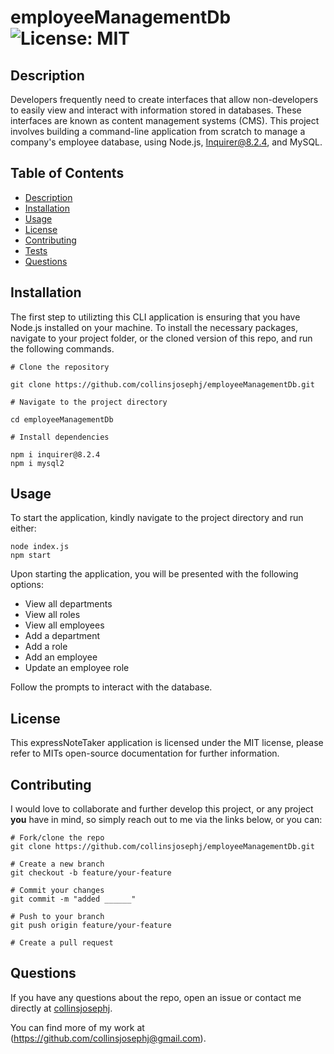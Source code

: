 # employeeManagementDb    ![License: MIT](https://img.shields.io/badge/License-MIT-yellow.svg)


## Description

Developers frequently need to create interfaces that allow non-developers to easily view and interact with information stored in databases. These interfaces are known as content management systems (CMS). This project involves building a command-line application from scratch to manage a company's employee database, using Node.js, Inquirer@8.2.4, and MySQL.

## Table of Contents

- [Description](#description)
- [Installation](#installation)
- [Usage](#usage)
- [License](#license)
- [Contributing](#contributing)
- [Tests](#tests)
- [Questions](#questions)

## Installation

The first step to utilizting this CLI application is ensuring that you have Node.js installed on your machine. To install the necessary packages, navigate to your project folder, or the cloned version of this repo, and run the following commands. 

```
# Clone the repository

git clone https://github.com/collinsjosephj/employeeManagementDb.git

# Navigate to the project directory

cd employeeManagementDb

# Install dependencies

npm i inquirer@8.2.4
npm i mysql2
```
## Usage

To start the application, kindly navigate to the project directory and run either:
```
node index.js
npm start
```

Upon starting the application, you will be presented with the following options:

- View all departments
- View all roles
- View all employees
- Add a department
- Add a role
- Add an employee
- Update an employee role

Follow the prompts to interact with the database.

## License 

This expressNoteTaker application is licensed under the MIT license, please refer to MITs open-source documentation for further information. 

## Contributing

I would love to collaborate and further develop this project, or any project **you** have in mind, so simply reach out to me via the links below, or you can:

```
# Fork/clone the repo
git clone https://github.com/collinsjosephj/employeeManagementDb.git

# Create a new branch
git checkout -b feature/your-feature

# Commit your changes
git commit -m "added ______"

# Push to your branch
git push origin feature/your-feature

# Create a pull request
```

## Questions

If you have any questions about the repo, open an issue or contact me directly at 
[collinsjosephj](mailto:collinsjosephj). 

You can find more of my work at 
(https://github.com/collinsjosephj@gmail.com).
